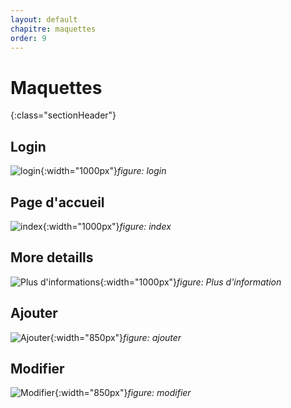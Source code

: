 ```yaml
---
layout: default
chapitre: maquettes
order: 9
---
```


# Maquettes
{:class="sectionHeader"}
<!-- new slide -->

## Login

![login](/lab-crud-standard-yasmine/maquettes/images/login.png){:width="1000px"}*figure: login*

<!-- new slide -->

## Page d'accueil

![index](/lab-crud-standard-yasmine/maquettes/images/index-autoformations.png){:width="1000px"}*figure: index*


<!-- new slide -->

## More detaills

![Plus d'informations](/lab-crud-standard-yasmine/maquettes/images/more-details.png){:width="1000px"}*figure: Plus d'information*

<!-- new slide -->

## Ajouter

![Ajouter](/lab-crud-standard-yasmine/maquettes/images/create.png){:width="850px"}*figure: ajouter*

<!-- new slide -->

## Modifier
![Modifier](/lab-crud-standard-yasmine/maquettes/images/modifier.png){:width="850px"}*figure: modifier*

<!-- new slide -->